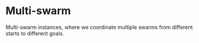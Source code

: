 # Multi-swarm

Multi-swarm instances, where we coordinate multiple swarms from different starts
to different goals.